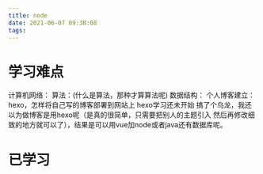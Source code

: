 ```yaml
---
title: node
date: 2021-06-07 09:38:08
tags:
---
```

# 学习难点
计算机网络：
算法：(什么是算法，那种才算算法呢)
数据结构：
个人博客建立：hexo，怎样将自己写的博客部署到网站上
hexo学习还未开始
搞了个乌龙，我还以为做博客是用hexo呢（是真的很简单，只需要把别人的主题引入
然后再修改细致的地方就可以了），结果是可以用vue加node或者java还有数据库呢。

# 已学习
